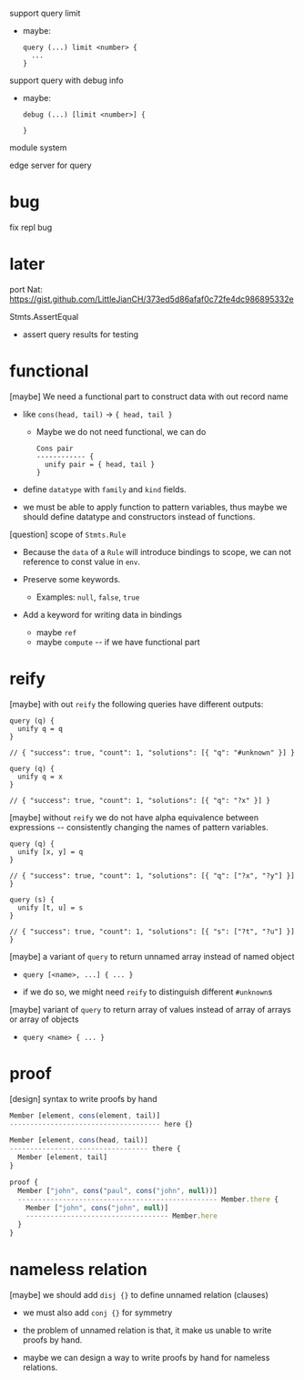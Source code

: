 support query limit

- maybe:

  ```
  query (...) limit <number> {
    ...
  }
  ```

support query with debug info

- maybe:

  ```
  debug (...) [limit <number>] {

  }
  ```

module system

edge server for query

# bug

fix repl bug

# later

port Nat: https://gist.github.com/LittleJianCH/373ed5d86afaf0c72fe4dc986895332e

Stmts.AssertEqual

- assert query results for testing

# functional

[maybe] We need a functional part to construct data with out record name

- like `cons(head, tail)` -> `{ head, tail }`

  - Maybe we do not need functional, we can do

    ```
    Cons pair
    ------------ {
      unify pair = { head, tail }
    }
    ```

- define `datatype` with `family` and `kind` fields.

- we must be able to apply function to pattern variables,
  thus maybe we should define datatype and constructors instead of functions.

[question] scope of `Stmts.Rule`

- Because the `data` of a `Rule` will introduce bindings to scope,
  we can not reference to const value in `env`.

- Preserve some keywords.

  - Examples: `null`, `false`, `true`

- Add a keyword for writing data in bindings

  - maybe `ref`
  - maybe `compute` -- if we have functional part

# reify

[maybe] with out `reify` the following queries have different outputs:

```
query (q) {
  unify q = q
}

// { "success": true, "count": 1, "solutions": [{ "q": "#unknown" }] }

query (q) {
  unify q = x
}

// { "success": true, "count": 1, "solutions": [{ "q": "?x" }] }
```

[maybe] without `reify` we do not have alpha equivalence between expressions
-- consistently changing the names of pattern variables.

```
query (q) {
  unify [x, y] = q
}

// { "success": true, "count": 1, "solutions": [{ "q": ["?x", "?y"] }] }

query (s) {
  unify [t, u] = s
}

// { "success": true, "count": 1, "solutions": [{ "s": ["?t", "?u"] }] }
```

[maybe] a variant of `query` to return unnamed array instead of named object

- `query [<name>, ...] { ... }`

- if we do so, we might need `reify` to distinguish different `#unknown`s

[maybe] variant of `query` to return array of values instead of array of arrays or array of objects

- `query <name> { ... }`

# proof

[design] syntax to write proofs by hand

```ts
Member [element, cons(element, tail)]
------------------------------------- here {}

Member [element, cons(head, tail)]
---------------------------------- there {
  Member [element, tail]
}

proof {
  Member ["john", cons("paul", cons("john", null))]
  ------------------------------------------------- Member.there {
    Member ["john", cons("john", null)]
    ----------------------------------- Member.here
  }
}
```

# nameless relation

[maybe] we should add `disj {}` to define unnamed relation (clauses)

- we must also add `conj {}` for symmetry

- the problem of unnamed relation is that, it make us unable to write proofs by hand.

- maybe we can design a way to write proofs by hand for nameless relations.
